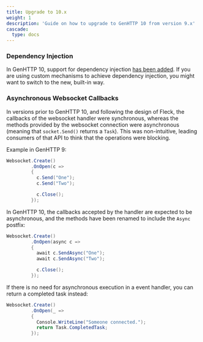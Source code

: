 ```yaml
---
title: Upgrade to 10.x
weight: 1
description: 'Guide on how to upgrade to GenHTTP 10 from version 9.x'
cascade:
  type: docs
---
```


### Dependency Injection

In GenHTTP 10, support for dependency injection 
[has been added](../../content/concepts/dependency-injection/). If you are using
custom mechanisms to achieve dependency injection, you might want to switch
to the new, built-in way.

### Asynchronous Websocket Callbacks

In versions prior to GenHTTP 10, and following the design of Fleck, the callbacks of the websocket handler were synchronous, whereas the methods provided by the websocket connection were asynchronous (meaning that `socket.Send()` returns a `Task`). This was non-intuitive, leading consumers of that API to think that the operations were blocking.

Example in GenHTTP 9:

```csharp
Websocket.Create()
         .OnOpen(c => 
         {
           c.Send("One");
           c.Send("Two");

           c.Close(); 
         });
```

In GenHTTP 10, the callbacks accepted by the handler are expected to be asynchronous, and the methods have been renamed to include the `Async` postfix:

```csharp
Websocket.Create()
         .OnOpen(async c => 
         {
           await c.SendAsync("One"); 
           await c.SendAsync("Two"); 

           c.Close(); 
         });
```

If there is no need for asynchronous execution in a event handler, you can return a completed task instead:

```csharp
Websocket.Create()
         .OnOpen(_ => 
         {
           Console.WriteLine("Someone connected.");
           return Task.CompletedTask;
         });
```